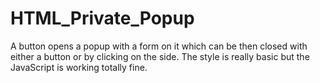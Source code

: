 # HTML_Private_Popup
A button opens a popup with a form on it which can be then closed with either a button or by clicking on the side. 
The style is really basic but the JavaScript is working totally fine.
